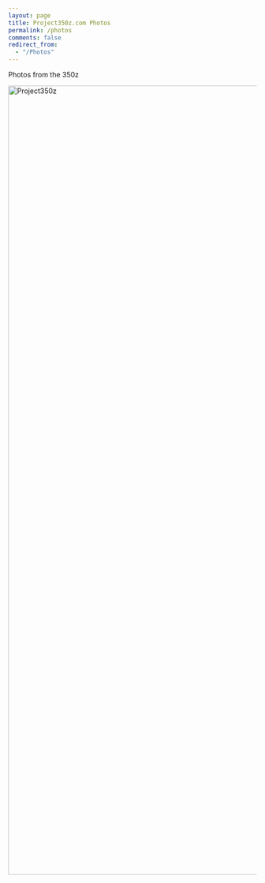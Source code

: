 ```yaml
---
layout: page
title: Project350z.com Photos
permalink: /photos
comments: false
redirect_from: 
  - "/Photos"
---
```


Photos from the 350z

<a data-flickr-embed="true" data-header="true" data-footer="true" href="https://www.flickr.com/gp/chammond/hc54D6" title="Project350z"><img src="https://live.staticflickr.com/5673/30452985643_32d205b69e_h.jpg" width="1200" height="1600" alt="Project350z"></a><script async src="//embedr.flickr.com/assets/client-code.js" charset="utf-8"></script>
